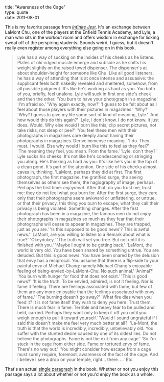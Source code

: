 title: "Awareness of the Cage"  
type: quote  
date: 2011-08-01

This is my favorite passage from *[Infinite Jest][inf]*. It's an exchange between
LaMont Chu, one of the players at the Enfield Tennis Academy, and Lyle, a man
who sits in the workout room and offers wisdom in exchange for licking sweat off
of the perspiring students. Sounds weird, I guess, but it doesn't really even
register among everything else going on in this book.

  > Lyle has a way of sucking on the insides of his cheeks as he listens. Plates
  > of old ridged muscle emerge and subside as he shifts his weight slightly on
  > the raised towel dispenser. The dispenser's at about shoulder-height for
  > someone like Chu. Like all good listeners, he has a way of attending that is
  > at once intense and assuasive: the supplicant feels both nakedly revealed
  > and sheltered, somehow, from all possible judgment. It's like he's working
  > as hard as you. You both of you, briefly, feel unalone. Lyle will suck in
  > first one side's cheek and then the other. 'You burn to have your photograph
  > in a magazine.' 'I'm afraid so.' 'Why again exactly, now?' 'I guess to be
  > felt about as I feel about those players with their pictures in magazines.'
  > 'Why?' 'Why? I guess to give my life some sort of kind of meaning, Lyle.'
  > 'And how would this do this again?' 'Lyle, I don't know. I do not know. It
  > just does. Would. Why else would I burn like this, clip secret pictures, not
  > take risks, not sleep or pee?' 'You feel these men with their photographs in
  > magazines care deeply about having their photographs in magazines. Derive
  > immense meaning.' 'I do. They must. I would. Else why would I burn like this
  > to feel as they feel?' 'The meaning they feel, you mean. From the fame.'
  > 'Lyle, don't they?' Lyle sucks his cheeks. It's not like he's condescending
  > or stringing you along. He's thinking as hard as you. It's like he's you in
  > the top of a clean pond. It's part of the attention. One side of his cheeks
  > almost caves in, thinking. 'LaMont, perhaps they did at first. The first
  > photograph, the first magazine, the gratified surge, the seeing themselves
  > as others see them, the hagiography of image, perhaps. Perhaps the first
  > time: *enjoyment*. After that, do you trust me, trust me: they do not feel
  > what you burn for. After the first surge, they care only that their
  > photographs seem awkward or unflattering, or untrue, or that their privacy,
  > this thing you burn to escape, what they call their privacy is being
  > violated. Something changes. After the first photograph has been in a
  > magazine, the famous men do not *enjoy* their photographs in magazines so
  > much as they fear that their photographs will cease to appear in magazines.
  > They are trapped, just as you are.' 'ls this supposed to be good news'? This
  > is awful news.' 'LaMont, are you willing to listen to a Remark about what is
  > true?' 'Okeydokey.' 'The truth will set you free. But not until it is
  > finished with you.' 'Maybe I ought to be getting back.' 'LaMont, the world
  > is very old. You have been snared by something untrue. You are deluded. But
  > this is good news. You have been snared by the delusion that envy has a
  > reciprocal. You assume that there is a flip-side to your painful envy of
  > Michael Chang: namely Michael Chang's enjoyable feeling of
  > being-envied-by-LaMont-Chu. No such animal.' 'Animal?' 'You burn with hunger
  > for food that does not exist.' 'This is good news?' 'It is the truth. To be
  > envied, admired, is not it feeling. Nor is fame it feeling. There are
  > feelings associated with fame, but few of them are any more enjoyable than
  > the feelings associated with envy of fame.' 'The burning doesn't go away?'
  > 'What fire dies when you feed it? It is not fame itself they wish to deny
  > you here. Trust them. There is much fear in fame. Terrible and heavy fear to
  > be pulled and held, carried. Perhaps they want only to keep it off you until
  > you weigh enough to pull it toward yourself.' 'Would I sound ungrateful if I
  > said this doesn't make me feel very much better at all?' 'La-Mont, the truth
  > is that the world is incredibly, incredibly, unbelievably old. You suffer
  > with the stunted desire caused by one of its oldest lies. Do not believe the
  > photographs. Fame is not the exit from any cage.' 'So I'm stuck in the cage
  > from either side. Fame or tortured envy of fame. There's no way out.' 'You
  > might consider how escape from a cage must surely require, foremost,
  > awareness of the fact of the cage. And I believe I see a drop on your
  > temple, right... there. ...' Etc.

That's an actual [single paragraph][quo] in the book. Whether or not you enjoy
this passage says a lot about whether or not you'd enjoy the book as a whole.

  [inf]: http://en.wikipedia.org/wiki/Infinite_Jest
  [quo]: http://books.google.com/books?id=Nhe2yvx6hP8C&lpg=PT376&ots=K2GuVg-2sc&pg=PT198#v=onepage&q&f=false
